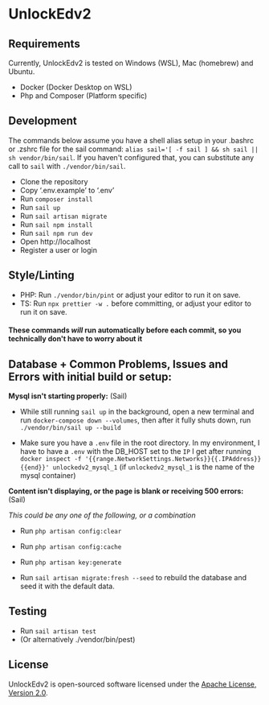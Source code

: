 # UnlockEdv2

## Requirements

Currently, UnlockEdv2 is tested on Windows (WSL), Mac (homebrew) and Ubuntu.

-   Docker (Docker Desktop on WSL)
-   Php and Composer (Platform specific)

## Development

The commands below assume you have a shell alias setup in your .bashrc or .zshrc file for the sail command: `alias sail='[ -f sail ] && sh sail || sh vendor/bin/sail`. If you haven't configured that, you can substitute any call to `sail` with `./vendor/bin/sail`.

-   Clone the repository
-   Copy ‘.env.example’ to ‘.env’
-   Run `composer install`
-   Run `sail up`
-   Run `sail artisan migrate`
-   Run `sail npm install`
-   Run `sail npm run dev`
-   Open http://localhost
-   Register a user or login

## Style/Linting

-   PHP: Run `./vendor/bin/pint` or adjust your editor to run it on save.
-   TS: Run `npx prettier -w .` before committing, or adjust your editor to run it on save.

#### These commands _will_ run automatically before each commit, so you technically don't have to worry about it

## Database + Common Problems, Issues and Errors with initial build or setup:

**Mysql isn't starting properly:** (Sail)

-   While still running `sail up` in the background, open a new terminal and run `docker-compose down --volumes`, then after it fully shuts down, run `./vendor/bin/sail up --build`

-   Make sure you have a `.env` file in the root directory. In my environment, I have to have a `.env` with the DB_HOST set to the `IP` I get after running `docker inspect -f '{{range.NetworkSettings.Networks}}{{.IPAddress}}{{end}}' unlockedv2_mysql_1` (if `unlockedv2_mysql_1` is the name of the mysql container)

**Content isn't displaying, or the page is blank or receiving 500 errors:** (Sail)

_This could be any one of the following, or a combination_

-   Run `php artisan config:clear`
-   Run `php artisan config:cache`

-   Run `php artisan key:generate`

-   Run `sail artisan migrate:fresh --seed` to rebuild the database and seed it with the default data.

## Testing

-   Run `sail artisan test`
-   (Or alternatively ./vendor/bin/pest)

## License

UnlockEdv2 is open-sourced software licensed under the [Apache License, Version 2.0](https://opensource.org/license/apache-2-0/).
